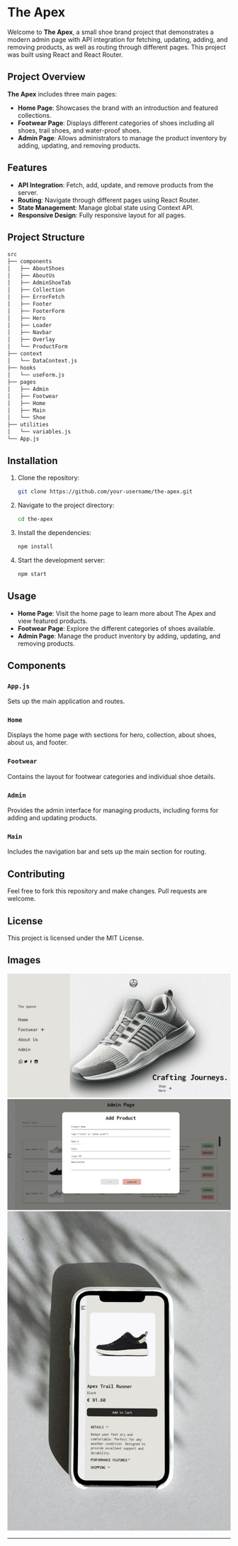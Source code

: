 
# The Apex

Welcome to **The Apex**, a small shoe brand project that demonstrates a modern admin page with API integration for fetching, updating, adding, and removing products, as well as routing through different pages. This project was built using React and React Router.

## Project Overview

**The Apex** includes three main pages:
- **Home Page**: Showcases the brand with an introduction and featured collections.
- **Footwear Page**: Displays different categories of shoes including all shoes, trail shoes, and water-proof shoes.
- **Admin Page**: Allows administrators to manage the product inventory by adding, updating, and removing products.

## Features

- **API Integration**: Fetch, add, update, and remove products from the server.
- **Routing**: Navigate through different pages using React Router.
- **State Management**: Manage global state using Context API.
- **Responsive Design**: Fully responsive layout for all pages.

## Project Structure

```
src
├── components
│   ├── AboutShoes
│   ├── AboutUs
│   ├── AdminShoeTab
│   ├── Collection
│   ├── ErrorFetch
│   ├── Footer
│   ├── FooterForm
│   ├── Hero
│   ├── Loader
│   ├── Navbar
│   ├── Overlay
│   └── ProductForm
├── context
│   └── DataContext.js
├── hooks
│   └── useForm.js
├── pages
│   ├── Admin
│   ├── Footwear
│   ├── Home
│   ├── Main
│   └── Shoe
├── utilities
│   └── variables.js
└── App.js
```

## Installation

1. Clone the repository:
   ```bash
   git clone https://github.com/your-username/the-apex.git
   ```
2. Navigate to the project directory:
   ```bash
   cd the-apex
   ```
3. Install the dependencies:
   ```bash
   npm install
   ```
4. Start the development server:
   ```bash
   npm start
   ```

## Usage

- **Home Page**: Visit the home page to learn more about The Apex and view featured products.
- **Footwear Page**: Explore the different categories of shoes available.
- **Admin Page**: Manage the product inventory by adding, updating, and removing products.

## Components

### `App.js`
Sets up the main application and routes.

### `Home`
Displays the home page with sections for hero, collection, about shoes, about us, and footer.

### `Footwear`
Contains the layout for footwear categories and individual shoe details.

### `Admin`
Provides the admin interface for managing products, including forms for adding and updating products.

### `Main`
Includes the navigation bar and sets up the main section for routing.

## Contributing

Feel free to fork this repository and make changes. Pull requests are welcome.

## License

This project is licensed under the MIT License.

## Images

![i](https://github.com/ArturAbel/theApex-store/blob/27d97fcca4f3d0258f198a462adc5d9f930ca624/public/assets/images/readme/1.png)
![i](https://github.com/ArturAbel/theApex-store/blob/27d97fcca4f3d0258f198a462adc5d9f930ca624/public/assets/images/readme/2.png)
![i](https://github.com/ArturAbel/theApex-store/blob/27d97fcca4f3d0258f198a462adc5d9f930ca624/public/assets/images/readme/3.jpg)

---
